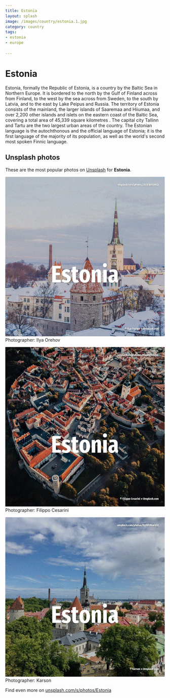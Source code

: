 ```yaml
---
title: Estonia
layout: splash
image: /images/country/estonia.1.jpg
category: country
tags:
- estonia
- europe

---
```

# Estonia

Estonia, formally the Republic of Estonia, is a country by the Baltic Sea in Northern Europe. It is bordered to the north by the Gulf of Finland across from Finland, to the west by the sea  across from Sweden, to the south by Latvia, and to the east by Lake Peipus and Russia. The territory of Estonia consists of the mainland, the larger islands of Saaremaa and Hiiumaa, and  over 2,200 other islands and islets on the eastern coast of the Baltic Sea, covering a total area  of 45,339 square kilometres . The capital city Tallinn and Tartu are the two largest urban areas of the country. The Estonian language is the autochthonous and the official language of Estonia; it is the first  language of the majority of its population, as well as the world's second most spoken Finnic  language. 

 
## Unsplash photos
These are the most popular photos on [Unsplash](https://unsplash.com) for **Estonia**.
 
![Estonia](/images/country/estonia.1.jpg)
Photographer:  Ilya Orehov
 
![Estonia](/images/country/estonia.2.jpg)
Photographer:  Filippo Cesarini
 
![Estonia](/images/country/estonia.3.jpg)
Photographer:  Karson
 
Find even more on [unsplash.com/s/photos/Estonia](https://unsplash.com/s/photos/Estonia)
 
